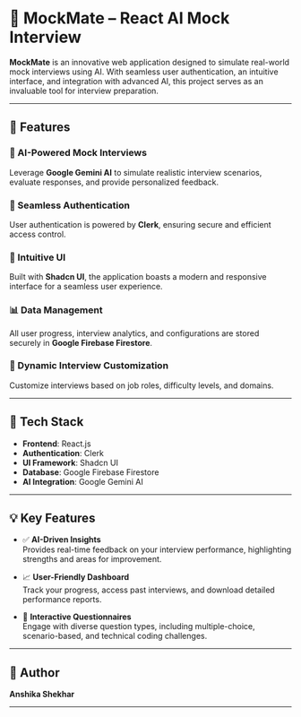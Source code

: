 # 🎤 MockMate – React AI Mock Interview

**MockMate** is an innovative web application designed to simulate real-world mock interviews using AI. With seamless user authentication, an intuitive interface, and integration with advanced AI, this project serves as an invaluable tool for interview preparation.

---

## 🚀 Features

### 🧠 AI-Powered Mock Interviews
Leverage **Google Gemini AI** to simulate realistic interview scenarios, evaluate responses, and provide personalized feedback.

### 🔐 Seamless Authentication
User authentication is powered by **Clerk**, ensuring secure and efficient access control.

### 🎨 Intuitive UI
Built with **Shadcn UI**, the application boasts a modern and responsive interface for a seamless user experience.

### 📊 Data Management
All user progress, interview analytics, and configurations are stored securely in **Google Firebase Firestore**.

### 🎯 Dynamic Interview Customization
Customize interviews based on job roles, difficulty levels, and domains.

---

## 🧰 Tech Stack

- **Frontend**: React.js  
- **Authentication**: Clerk  
- **UI Framework**: Shadcn UI  
- **Database**: Google Firebase Firestore  
- **AI Integration**: Google Gemini AI  

---

## 💡 Key Features

- ✅ **AI-Driven Insights**  
  Provides real-time feedback on your interview performance, highlighting strengths and areas for improvement.

- 📈 **User-Friendly Dashboard**  
  Track your progress, access past interviews, and download detailed performance reports.

- 📝 **Interactive Questionnaires**  
  Engage with diverse question types, including multiple-choice, scenario-based, and technical coding challenges.

---

## 👤 Author

**Anshika Shekhar**

---




